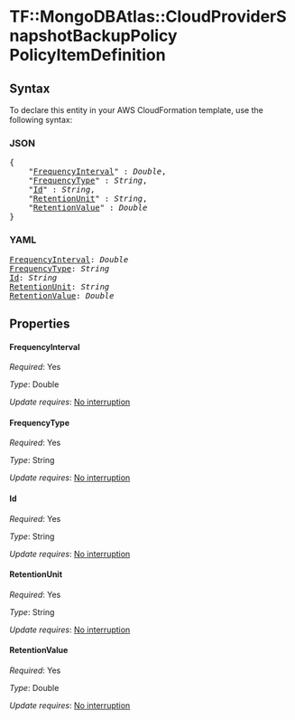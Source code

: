 # TF::MongoDBAtlas::CloudProviderSnapshotBackupPolicy PolicyItemDefinition

## Syntax

To declare this entity in your AWS CloudFormation template, use the following syntax:

### JSON

<pre>
{
    "<a href="#frequencyinterval" title="FrequencyInterval">FrequencyInterval</a>" : <i>Double</i>,
    "<a href="#frequencytype" title="FrequencyType">FrequencyType</a>" : <i>String</i>,
    "<a href="#id" title="Id">Id</a>" : <i>String</i>,
    "<a href="#retentionunit" title="RetentionUnit">RetentionUnit</a>" : <i>String</i>,
    "<a href="#retentionvalue" title="RetentionValue">RetentionValue</a>" : <i>Double</i>
}
</pre>

### YAML

<pre>
<a href="#frequencyinterval" title="FrequencyInterval">FrequencyInterval</a>: <i>Double</i>
<a href="#frequencytype" title="FrequencyType">FrequencyType</a>: <i>String</i>
<a href="#id" title="Id">Id</a>: <i>String</i>
<a href="#retentionunit" title="RetentionUnit">RetentionUnit</a>: <i>String</i>
<a href="#retentionvalue" title="RetentionValue">RetentionValue</a>: <i>Double</i>
</pre>

## Properties

#### FrequencyInterval

_Required_: Yes

_Type_: Double

_Update requires_: [No interruption](https://docs.aws.amazon.com/AWSCloudFormation/latest/UserGuide/using-cfn-updating-stacks-update-behaviors.html#update-no-interrupt)

#### FrequencyType

_Required_: Yes

_Type_: String

_Update requires_: [No interruption](https://docs.aws.amazon.com/AWSCloudFormation/latest/UserGuide/using-cfn-updating-stacks-update-behaviors.html#update-no-interrupt)

#### Id

_Required_: Yes

_Type_: String

_Update requires_: [No interruption](https://docs.aws.amazon.com/AWSCloudFormation/latest/UserGuide/using-cfn-updating-stacks-update-behaviors.html#update-no-interrupt)

#### RetentionUnit

_Required_: Yes

_Type_: String

_Update requires_: [No interruption](https://docs.aws.amazon.com/AWSCloudFormation/latest/UserGuide/using-cfn-updating-stacks-update-behaviors.html#update-no-interrupt)

#### RetentionValue

_Required_: Yes

_Type_: Double

_Update requires_: [No interruption](https://docs.aws.amazon.com/AWSCloudFormation/latest/UserGuide/using-cfn-updating-stacks-update-behaviors.html#update-no-interrupt)

